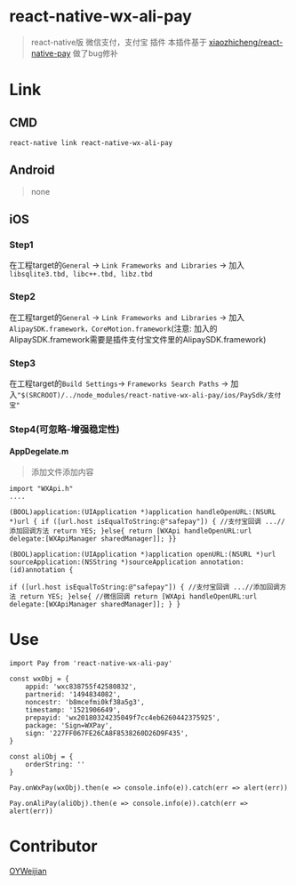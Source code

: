 # react-native-wx-ali-pay
> react-native版 微信支付，支付宝 插件
> 本插件基于 [xiaozhicheng/react-native-pay](https://github.com/xiaozhicheng/react-native-pay) 做了bug修补

# Link

## CMD
```
react-native link react-native-wx-ali-pay
```

##  Android
>none

## iOS
### Step1
在工程target的```General``` -> ```Link Frameworks and Libraries``` -> 加入```libsqlite3.tbd, libc++.tbd, libz.tbd```

### Step2
在工程target的```General``` -> ```Link Frameworks and Libraries``` -> 加入```AlipaySDK.framework，CoreMotion.framework```(注意: 加入的AlipaySDK.framework需要是插件支付宝文件里的AlipaySDK.framework)

### Step3
在工程target的```Build Settings```-> ```Frameworks Search Paths``` -> 加入```"$(SRCROOT)/../node_modules/react-native-wx-ali-pay/ios/PaySdk/支付宝"```

### Step4(可忽略-增强稳定性)
#### AppDegelate.m
>添加文件添加内容
```
import "WXApi.h"
....

(BOOL)application:(UIApplication *)application handleOpenURL:(NSURL *)url { if ([url.host isEqualToString:@"safepay"]) { //支付宝回调 ...//添加回调方法 return YES; }else{ return [WXApi handleOpenURL:url delegate:[WXApiManager sharedManager]]; }}

(BOOL)application:(UIApplication *)application openURL:(NSURL *)url sourceApplication:(NSString *)sourceApplication annotation:(id)annotation {

if ([url.host isEqualToString:@"safepay"]) { //支付宝回调 ...//添加回调方法 return YES; }else{ //微信回调 return [WXApi handleOpenURL:url delegate:[WXApiManager sharedManager]]; } }
```

# Use
```
import Pay from 'react-native-wx-ali-pay'

const wxObj = {
	appid: 'wxc838755f42580832',
	partnerid: '1494834082',
	noncestr: 'b8mcefmi0kf38a5g3',
	timestamp: '1521906649',
	prepayid: 'wx20180324235049f7cc4eb6260442375925',
	package: 'Sign=WXPay',
	sign: '227FF067FE26CA8F8538260D26D9F435',
}

const aliObj = {
	orderString: ''
}

Pay.onWxPay(wxObj).then(e => console.info(e)).catch(err => alert(err))

Pay.onAliPay(aliObj).then(e => console.info(e)).catch(err => alert(err))
```

#  Contributor
[OYWeijian](https://github.com/OYWeijian)
<!-- This project exists thanks to all the people who contribute. [[Contribute]](CONTRIBUTING.md). -->
<!-- ![](https://avatars3.githubusercontent.com/u/15721842?s=460&v=4 OYWeijian) -->
